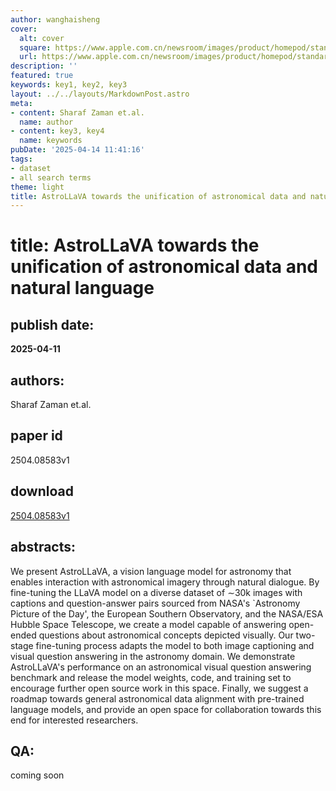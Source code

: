 ```yaml
---
author: wanghaisheng
cover:
  alt: cover
  square: https://www.apple.com.cn/newsroom/images/product/homepod/standard/Apple-HomePod-hero-230118_big.jpg.large_2x.jpg
  url: https://www.apple.com.cn/newsroom/images/product/homepod/standard/Apple-HomePod-hero-230118_big.jpg.large_2x.jpg
description: ''
featured: true
keywords: key1, key2, key3
layout: ../../layouts/MarkdownPost.astro
meta:
- content: Sharaf Zaman et.al.
  name: author
- content: key3, key4
  name: keywords
pubDate: '2025-04-14 11:41:16'
tags:
- dataset
- all search terms
theme: light
title: AstroLLaVA towards the unification of astronomical data and natural language
---
```


# title: AstroLLaVA towards the unification of astronomical data and natural language 
## publish date: 
**2025-04-11** 
## authors: 
  Sharaf Zaman et.al. 
## paper id
2504.08583v1
## download
[2504.08583v1](http://arxiv.org/abs/2504.08583v1)
## abstracts:
We present AstroLLaVA, a vision language model for astronomy that enables interaction with astronomical imagery through natural dialogue. By fine-tuning the LLaVA model on a diverse dataset of $\sim$30k images with captions and question-answer pairs sourced from NASA's `Astronomy Picture of the Day', the European Southern Observatory, and the NASA/ESA Hubble Space Telescope, we create a model capable of answering open-ended questions about astronomical concepts depicted visually. Our two-stage fine-tuning process adapts the model to both image captioning and visual question answering in the astronomy domain. We demonstrate AstroLLaVA's performance on an astronomical visual question answering benchmark and release the model weights, code, and training set to encourage further open source work in this space. Finally, we suggest a roadmap towards general astronomical data alignment with pre-trained language models, and provide an open space for collaboration towards this end for interested researchers.
## QA:
coming soon
